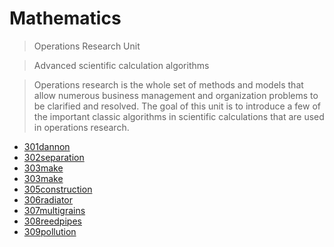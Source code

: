 # Mathematics

> Operations Research Unit

> Advanced scientific calculation algorithms

> Operations research is the whole set of methods and models that allow numerous business management and organization problems to be clarified and resolved. The goal of this unit is to introduce a few of the important classic algorithms in scientific calculations that are used in operations research.

* [301dannon](./301dannon/)
* [302separation](./302separation/)
* [303make](./303make/)
* [303make](./303make/)
* [305construction](./305construction/)
* [306radiator](./306radiator/)
* [307multigrains](./307multigrains/)
* [308reedpipes](./308reedpipes/)
* [309pollution](./309pollution/)
